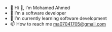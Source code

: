 - 👋 Hi 👋, I’m Mohamed Ahmed
- 👀 I’m a software developer
- 🌱 I’m currently learning software development
- 📫 How to reach me  ma07041705@gmail.com

<!---
MohamedAhmeDdev/MohamedAhmeDdev is a ✨ special ✨ repository because its `README.md` (this file) appears on your GitHub profile.
You can click the Preview link to take a look at your changes.
--->
